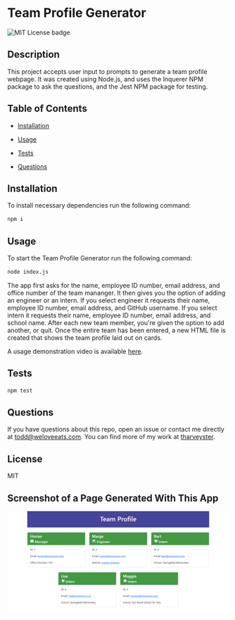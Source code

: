 # Team Profile Generator

![MIT License badge](https://img.shields.io/github/license/tharveyster/team-profile-generator?style=plastic)

## Description
This project accepts user input to prompts to generate a team profile webpage. It was created using Node.js, and uses the Inquerer NPM package to ask the questions, and the Jest NPM package for testing.

## Table of Contents
  * [Installation](#installation)

  * [Usage](#usage)

  * [Tests](#tests)

  * [Questions](#questions)

## Installation
To install necessary dependencies run the following command:
```bash
npm i
```

## Usage
To start the Team Profile Generator run the following command:
```bash
node index.js
```

The app first asks for the name, employee ID number, email address, and office number of the team mananger. It then gives you the option of adding an engineer or an intern. If you select engineer it requests their name, employee ID number, email address, and GitHub username. If you select intern it requests their name, employee ID number, email address, and school name. After each new team member, you're given the option to add another, or quit. Once the entire team has been entered, a new HTML file is created that shows the team profile laid out on cards.

A usage demonstration video is available [here](https://drive.google.com/file/d/19AdyJBX1DtUn4V2vpt47DZ1fU1eWKV8H/view).

## Tests
```bash
npm test
```

## Questions
If you have questions about this repo, open an issue or contact me directly at todd@weloveeats.com. You can find more of my work at [tharveyster](https://github.com/tharveyster).

## License
MIT

## Screenshot of a Page Generated With This App
![Screenshot](./assets/images/team-profile-generator-screenshot.png)
